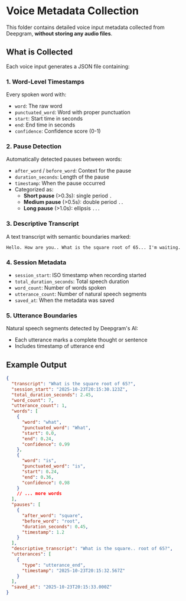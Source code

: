 # Voice Metadata Collection

This folder contains detailed voice input metadata collected from Deepgram, **without storing any audio files**.

## What is Collected

Each voice input generates a JSON file containing:

### 1. **Word-Level Timestamps**
Every spoken word with:
- `word`: The raw word
- `punctuated_word`: Word with proper punctuation
- `start`: Start time in seconds
- `end`: End time in seconds  
- `confidence`: Confidence score (0-1)

### 2. **Pause Detection**
Automatically detected pauses between words:
- `after_word` / `before_word`: Context for the pause
- `duration_seconds`: Length of the pause
- `timestamp`: When the pause occurred
- Categorized as:
  - **Short pause** (>0.3s): single period `.`
  - **Medium pause** (>0.5s): double period `..`
  - **Long pause** (>1.0s): ellipsis `...`

### 3. **Descriptive Transcript**
A text transcript with semantic boundaries marked:
```
Hello. How are you.. What is the square root of 65... I'm waiting.
```

### 4. **Session Metadata**
- `session_start`: ISO timestamp when recording started
- `total_duration_seconds`: Total speech duration
- `word_count`: Number of words spoken
- `utterance_count`: Number of natural speech segments
- `saved_at`: When the metadata was saved

### 5. **Utterance Boundaries**
Natural speech segments detected by Deepgram's AI:
- Each utterance marks a complete thought or sentence
- Includes timestamp of utterance end

## Example Output

```json
{
  "transcript": "What is the square root of 65?",
  "session_start": "2025-10-23T20:15:30.123Z",
  "total_duration_seconds": 2.45,
  "word_count": 7,
  "utterance_count": 1,
  "words": [
    {
      "word": "what",
      "punctuated_word": "What",
      "start": 0.0,
      "end": 0.24,
      "confidence": 0.99
    },
    {
      "word": "is",
      "punctuated_word": "is",
      "start": 0.24,
      "end": 0.36,
      "confidence": 0.98
    }
    // ... more words
  ],
  "pauses": [
    {
      "after_word": "square",
      "before_word": "root",
      "duration_seconds": 0.45,
      "timestamp": 1.2
    }
  ],
  "descriptive_transcript": "What is the square.. root of 65?",
  "utterances": [
    {
      "type": "utterance_end",
      "timestamp": "2025-10-23T20:15:32.567Z"
    }
  ],
  "saved_at": "2025-10-23T20:15:33.000Z"
}
```
